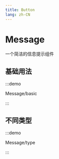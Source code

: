 ```yaml
---
title: Button
lang: zh-CN
---
```


# Message

<script setup>
const demos = import.meta.globEager('../../../demos/bole-design/Message/*/*.vue')
</script>

一个简洁的信息提示组件

## 基础用法

:::demo

Message/basic

:::

## 不同类型

:::demo

Message/type

:::
